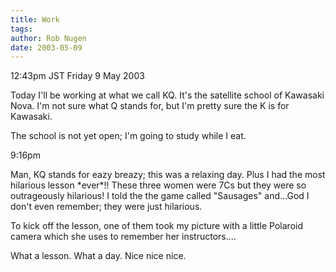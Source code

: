 ```yaml
---
title: Work
tags: 
author: Rob Nugen
date: 2003-05-09
---
```


<p class=date>12:43pm JST Friday 9 May 2003</p>

<p>Today I'll be working at what we call KQ.  It's the satellite
school of Kawasaki Nova.  I'm not sure what Q stands for, but I'm
pretty sure the K is for Kawasaki.</p>

<p>The school is not yet open; I'm going to study while I eat.</p>

<p class=date>9:16pm</p>

<p>Man, KQ stands for eazy breazy; this was a relaxing day.  Plus I
had the most hilarious lesson *ever*!!  These three women were 7Cs but
they were so outrageously hilarious!  I told the the game called
"Sausages" and...God I don't even remember; they were just
hilarious.</p>

<p>To kick off the lesson, one of them took my picture with a little
Polaroid camera which she uses to remember her instructors....</p>

<p>What a lesson.  What a day.  Nice nice nice.</p>
